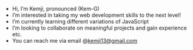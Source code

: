 - Hi, I’m Kemji, pronounced (Kem-G)
- I’m interested in taking my web development skills to the next level!
- I’m currently learning different variations of JavaScript
- I’m looking to collaborate on meaningful projects and gain experience etc.
- You can reach me via email @kemji13@gmail.com

<!---
Dozie007/Dozie007 is a ✨ special ✨ repository because its `README.md` (this file) appears on your GitHub profile.
You can click the Preview link to take a look at your changes.
--->

